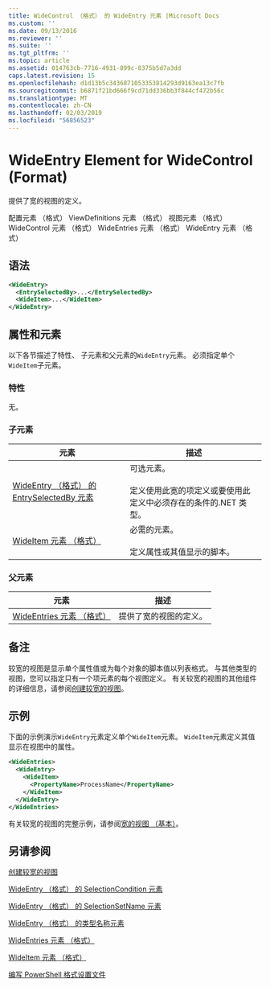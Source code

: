 ```yaml
---
title: WideControl （格式） 的 WideEntry 元素 |Microsoft Docs
ms.custom: ''
ms.date: 09/13/2016
ms.reviewer: ''
ms.suite: ''
ms.tgt_pltfrm: ''
ms.topic: article
ms.assetid: 014763cb-7716-4931-899c-8375b5d7a3dd
caps.latest.revision: 15
ms.openlocfilehash: d1d13b5c3436871053353814293d9163ea13c7fb
ms.sourcegitcommit: b6871f21bd666f9cd71dd336bb3f844cf472b56c
ms.translationtype: MT
ms.contentlocale: zh-CN
ms.lasthandoff: 02/03/2019
ms.locfileid: "56856523"
---
```

# <a name="wideentry-element-for-widecontrol-format"></a>WideEntry Element for WideControl (Format)

提供了宽的视图的定义。

配置元素 （格式） ViewDefinitions 元素 （格式） 视图元素 （格式） WideControl 元素 （格式） WideEntries 元素 （格式） WideEntry 元素 （格式）

## <a name="syntax"></a>语法

```xml
<WideEntry>
  <EntrySelectedBy>...</EntrySelectedBy>
  <WideItem>...</WideItem>
</WideEntry>
```

## <a name="attributes-and-elements"></a>属性和元素

以下各节描述了特性、 子元素和父元素的`WideEntry`元素。 必须指定单个`WideItem`子元素。

### <a name="attributes"></a>特性

无。

### <a name="child-elements"></a>子元素

|元素|描述|
|-------------|-----------------|
|[WideEntry （格式） 的 EntrySelectedBy 元素](./entryselectedby-element-for-wideentry-format.md)|可选元素。<br /><br /> 定义使用此宽的项定义或要使用此定义中必须存在的条件的.NET 类型。|
|[WideItem 元素 （格式）](./wideitem-element-for-widecontrol-format.md)|必需的元素。<br /><br /> 定义属性或其值显示的脚本。|

### <a name="parent-elements"></a>父元素

|元素|描述|
|-------------|-----------------|
|[WideEntries 元素 （格式）](./wideentries-element-for-widecontrol-format.md)|提供了宽的视图的定义。|

## <a name="remarks"></a>备注

较宽的视图是显示单个属性值或为每个对象的脚本值以列表格式。 与其他类型的视图，您可以指定只有一个项元素的每个视图定义。 有关较宽的视图的其他组件的详细信息，请参阅[创建较宽的视图](./creating-a-wide-view.md)。

## <a name="example"></a>示例

下面的示例演示`WideEntry`元素定义单个`WideItem`元素。 `WideItem`元素定义其值显示在视图中的属性。

```xml
<WideEntries>
  <WideEntry>
    <WideItem>
      <PropertyName>ProcessName</PropertyName>
    </WideItem>
  </WideEntry>
</WideEntries>

```

有关较宽的视图的完整示例，请参阅[宽的视图 （基本）](./wide-view-basic.md)。

## <a name="see-also"></a>另请参阅

[创建较宽的视图](./creating-a-wide-view.md)

[WideEntry （格式） 的 SelectionCondition 元素](./selectioncondition-element-for-entryselectedby-for-widecontrol-format.md)

[WideEntry （格式） 的 SelectionSetName 元素](./selectionsetname-element-for-entryselectedby-for-widecontrol-format.md)

[WideEntry （格式） 的类型名称元素](./typename-element-for-entryselectedby-for-wideentry-format.md)

[WideEntries 元素 （格式）](./wideentries-element-for-widecontrol-format.md)

[WideItem 元素 （格式）](./wideitem-element-for-widecontrol-format.md)

[编写 PowerShell 格式设置文件](./writing-a-powershell-formatting-file.md)
